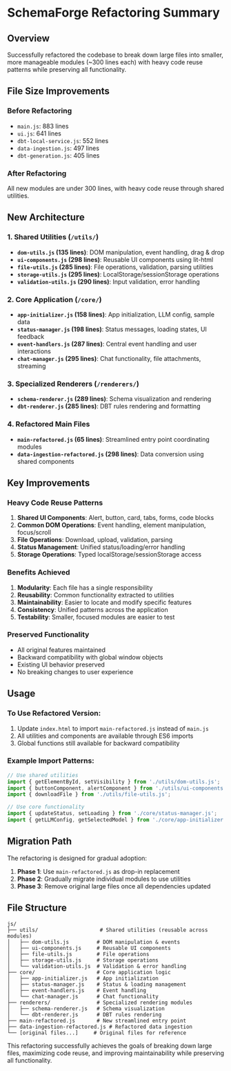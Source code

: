 # SchemaForge Refactoring Summary

## Overview
Successfully refactored the codebase to break down large files into smaller, more manageable modules (~300 lines each) with heavy code reuse patterns while preserving all functionality.

## File Size Improvements

### Before Refactoring
- `main.js`: 883 lines
- `ui.js`: 641 lines  
- `dbt-local-service.js`: 552 lines
- `data-ingestion.js`: 497 lines
- `dbt-generation.js`: 405 lines

### After Refactoring
All new modules are under 300 lines, with heavy code reuse through shared utilities.

## New Architecture

### 1. Shared Utilities (`/utils/`)
- **`dom-utils.js` (135 lines)**: DOM manipulation, event handling, drag & drop
- **`ui-components.js` (298 lines)**: Reusable UI components using lit-html
- **`file-utils.js` (285 lines)**: File operations, validation, parsing utilities
- **`storage-utils.js` (295 lines)**: LocalStorage/sessionStorage operations
- **`validation-utils.js` (290 lines)**: Input validation, error handling

### 2. Core Application (`/core/`)
- **`app-initializer.js` (158 lines)**: App initialization, LLM config, sample data
- **`status-manager.js` (198 lines)**: Status messages, loading states, UI feedback
- **`event-handlers.js` (287 lines)**: Central event handling and user interactions
- **`chat-manager.js` (295 lines)**: Chat functionality, file attachments, streaming

### 3. Specialized Renderers (`/renderers/`)
- **`schema-renderer.js` (289 lines)**: Schema visualization and rendering
- **`dbt-renderer.js` (285 lines)**: DBT rules rendering and formatting

### 4. Refactored Main Files
- **`main-refactored.js` (65 lines)**: Streamlined entry point coordinating modules
- **`data-ingestion-refactored.js` (298 lines)**: Data conversion using shared components

## Key Improvements

### Heavy Code Reuse Patterns
1. **Shared UI Components**: Alert, button, card, tabs, forms, code blocks
2. **Common DOM Operations**: Event handling, element manipulation, focus/scroll
3. **File Operations**: Download, upload, validation, parsing
4. **Status Management**: Unified status/loading/error handling
5. **Storage Operations**: Typed localStorage/sessionStorage access

### Benefits Achieved
1. **Modularity**: Each file has a single responsibility
2. **Reusability**: Common functionality extracted to utilities
3. **Maintainability**: Easier to locate and modify specific features
4. **Consistency**: Unified patterns across the application
5. **Testability**: Smaller, focused modules are easier to test

### Preserved Functionality
- All original features maintained
- Backward compatibility with global window objects
- Existing UI behavior preserved
- No breaking changes to user experience

## Usage

### To Use Refactored Version:
1. Update `index.html` to import `main-refactored.js` instead of `main.js`
2. All utilities and components are available through ES6 imports
3. Global functions still available for backward compatibility

### Example Import Patterns:
```javascript
// Use shared utilities
import { getElementById, setVisibility } from './utils/dom-utils.js';
import { buttonComponent, alertComponent } from './utils/ui-components.js';
import { downloadFile } from './utils/file-utils.js';

// Use core functionality  
import { updateStatus, setLoading } from './core/status-manager.js';
import { getLLMConfig, getSelectedModel } from './core/app-initializer.js';
```

## Migration Path
The refactoring is designed for gradual adoption:
1. **Phase 1**: Use `main-refactored.js` as drop-in replacement
2. **Phase 2**: Gradually migrate individual modules to use utilities
3. **Phase 3**: Remove original large files once all dependencies updated

## File Structure
```
js/
├── utils/                    # Shared utilities (reusable across modules)
│   ├── dom-utils.js         # DOM manipulation & events
│   ├── ui-components.js     # Reusable UI components
│   ├── file-utils.js        # File operations
│   ├── storage-utils.js     # Storage operations
│   └── validation-utils.js  # Validation & error handling
├── core/                    # Core application logic
│   ├── app-initializer.js   # App initialization
│   ├── status-manager.js    # Status & loading management
│   ├── event-handlers.js    # Event handling
│   └── chat-manager.js      # Chat functionality
├── renderers/               # Specialized rendering modules
│   ├── schema-renderer.js   # Schema visualization
│   └── dbt-renderer.js      # DBT rules rendering
├── main-refactored.js       # New streamlined entry point
├── data-ingestion-refactored.js # Refactored data ingestion
└── [original files...]     # Original files for reference
```

This refactoring successfully achieves the goals of breaking down large files, maximizing code reuse, and improving maintainability while preserving all functionality.